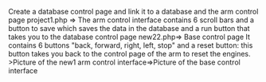Create a database control page and link it to a database and the arm control page project1.php => The arm control interface contains 6 scroll bars and a button to save which saves the data in the database and a run button that takes you to the database control page new22.php=> Base control page  It contains 6 buttons "back, forward, right, left, stop" and a reset button: this button takes you back to the control page of the arm to reset the engines.  >Picture of the new1 arm control interface=>Picture of the base control interface
